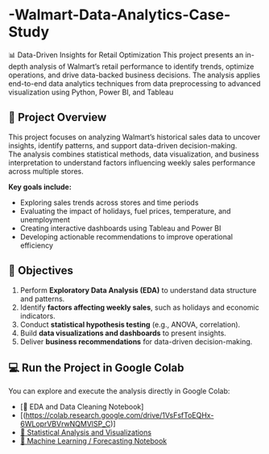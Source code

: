 # -Walmart-Data-Analytics-Case-Study
📊 Data-Driven Insights for Retail Optimization  This project presents an in-depth analysis of Walmart’s retail performance to identify trends, optimize operations, and drive data-backed business decisions. The analysis applies end-to-end data analytics techniques from data preprocessing to advanced visualization using Python, Power BI, and Tableau
## 🚀 Project Overview

This project focuses on analyzing Walmart’s historical sales data to uncover insights, identify patterns, and support data-driven decision-making.  
The analysis combines statistical methods, data visualization, and business interpretation to understand factors influencing weekly sales performance across multiple stores.

**Key goals include:**
- Exploring sales trends across stores and time periods  
- Evaluating the impact of holidays, fuel prices, temperature, and unemployment  
- Creating interactive dashboards using Tableau and Power BI  
- Developing actionable recommendations to improve operational efficiency
## 🎯 Objectives

1. Perform **Exploratory Data Analysis (EDA)** to understand data structure and patterns.  
2. Identify **factors affecting weekly sales**, such as holidays and economic indicators.  
3. Conduct **statistical hypothesis testing** (e.g., ANOVA, correlation).  
4. Build **data visualizations and dashboards** to present insights.  
5. Deliver **business recommendations** for data-driven decision-making.  
## 💻 Run the Project in Google Colab

You can explore and execute the analysis directly in Google Colab:

- [🔗 EDA and Data Cleaning Notebook]
- [(https://colab.research.google.com/drive/1VsFsfToEQHx-6WLoprVBVrwNQMVlSP_C)]
- [🔗 Statistical Analysis and Visualizations]([https://colab.research.google.com/drive/your_analysis_notebook_link](https://colab.research.google.com/drive/1VsFsfToEQHx-6WLoprVBVrwNQMVlSP_C))
- [🔗 Machine Learning / Forecasting Notebook](https://colab.research.google.com/drive/your_model_notebook_link)

